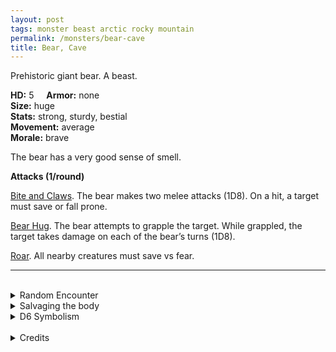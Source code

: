 ```yaml
---
layout: post
tags: monster beast arctic rocky mountain
permalink: /monsters/bear-cave
title: Bear, Cave
---
```


Prehistoric giant bear. A beast.


**HD:** 5  &nbsp; &nbsp;  **Armor:** none <br>
**Size:** huge <br>
**Stats:** strong, sturdy, bestial<br>
**Movement:** average <br>
**Morale:** brave <br>

The bear has a very good sense of smell.

**Attacks (1/round)**

<ins>Bite and Claws</ins>. The bear makes two melee attacks (1D8). On a hit, a target must save or fall prone.

<ins>Bear Hug</ins>. The bear attempts to grapple the target. While grappled, the target takes damage on each of the bear’s turns (1D8).

<ins>Roar</ins>. All nearby creatures must save vs fear.
<br>

---

<br>

<details markdown="1">
<summary>Random Encounter</summary>
1. **Monster:** 1 cave bear.
1. **Lair:** A big primeval cave hidden. 2-6 chances that there are cubs. <br>    &nbsp; OR <br>    **Omen:** The sound of heavy, animal breathing.
1. **Spoor:** Half eaten carcass of a large beast.
1. **Tracks:** Giant gear tracks.
1. **Trace:** Carving of a bear-god.
1. **Trace:** Claw marks.
</details>

<details markdown="1">
<summary>Salvaging the body</summary>

Cave bear fur is very valuable, and its meat can feed a village.
</details>

<details markdown="1">
<summary>D6 Symbolism</summary>

In local cultures, it is a symbol of ...

1. Strength
1. Thunder
1. Gods
1. Winter
1. Motherhood
1. Sacred
</details>

<br>

<details markdown="1">
<summary>Credits</summary>
Sometimes called Dire Bear. The [MonsterManual (5e)](https://5e.tools/book.html#mm) version is simply a buffed bear, I decided to give it a terrifying roar considering its the size of an elephant. — SaltyGoo
</details>
